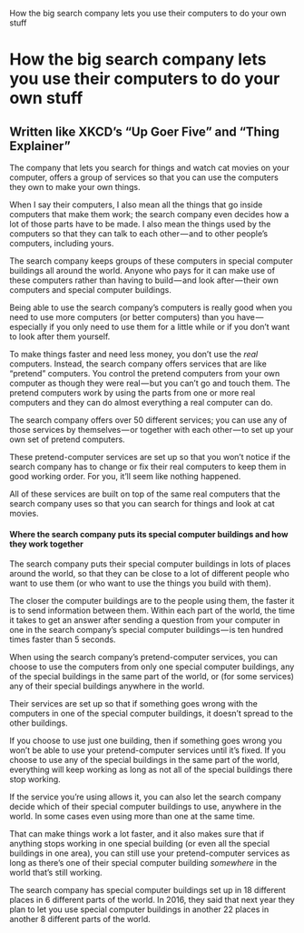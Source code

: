 How the big search company lets you use their computers to do your own stuff

# How the big search company lets you use their computers to do your own stuff

## Written like XKCD’s “Up Goer Five” and “Thing Explainer”

The company that lets you search for things and watch cat movies on your computer, offers a group of services so that you can use the computers they own to make your own things.

When I say their computers, I also mean all the things that go inside computers that make them work; the search company even decides how a lot of those parts have to be made. I also mean the things used by the computers so that they can talk to each other — and to other people’s computers, including yours.

The search company keeps groups of these computers in special computer buildings all around the world. Anyone who pays for it can make use of these computers rather than having to build — and look after — their own computers and special computer buildings.

Being able to use the search company’s computers is really good when you need to use more computers (or better computers) than you have — especially if you only need to use them for a little while or if you don’t want to look after them yourself.

To make things faster and need less money, you don’t use the *real* computers. Instead, the search company offers services that are like “pretend” computers. You control the pretend computers from your own computer as though they were real — but you can’t go and touch them. The pretend computers work by using the parts from one or more real computers and they can do almost everything a real computer can do.

The search company offers over 50 different services; you can use any of those services by themselves — or together with each other — to set up your own set of pretend computers.

These pretend-computer services are set up so that you won’t notice if the search company has to change or fix their real computers to keep them in good working order. For you, it’ll seem like nothing happened.

All of these services are built on top of the same real computers that the search company uses so that you can search for things and look at cat movies.

#### Where the search company puts its special computer buildings and how they work together

The search company puts their special computer buildings in lots of places around the world, so that they can be close to a lot of different people who want to use them (or who want to use the things you build with them).

The closer the computer buildings are to the people using them, the faster it is to send information between them. Within each part of the world, the time it takes to get an answer after sending a question from your computer in one in the search company’s special computer buildings — is ten hundred times faster than 5 seconds.

When using the search company’s pretend-computer services, you can choose to use the computers from only one special computer buildings, any of the special buildings in the same part of the world, or (for some services) any of their special buildings anywhere in the world.

Their services are set up so that if something goes wrong with the computers in one of the special computer buildings, it doesn’t spread to the other buildings.

If you choose to use just one building, then if something goes wrong you won’t be able to use your pretend-computer services until it’s fixed. If you choose to use any of the special buildings in the same part of the world, everything will keep working as long as not all of the special buildings there stop working.

If the service you’re using allows it, you can also let the search company decide which of their special computer buildings to use, anywhere in the world. In some cases even using more than one at the same time.

That can make things work a lot faster, and it also makes sure that if anything stops working in one special building (or even all the special buildings in one area), you can still use your pretend-computer services as long as there’s one of their special computer building *somewhere* in the world that’s still working.

The search company has special computer buildings set up in 18 different places in 6 different parts of the world. In 2016, they said that next year they plan to let you use special computer buildings in another 22 places in another 8 different parts of the world.